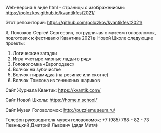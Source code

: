 Web-версия в виде html - страницы с изображениями:
https://polozkov.github.io/kvantikfest2021/

Этот репозиторий:
https://github.com/polozkov/kvantikfest2021/

Я, Полозков Сергей Сергеевич, сотрудничая с музеем головоломок, подготовик к фестивалю Квантика 2021 в Новой Школе следующие проекты:

1) Логические загадки
2) Игра «четыре мирные ладьи в ряд»
3) Головоломка «Европодвес»
4) Волчок на зубочистке
5) Волчок-пирамидка (на резинке или скотче)
6) Волчок Томсона из теннисных шариков


Сайт Журнала Квантик:
https://kvantik.com/

Сайт Новой Школы:
https://home.n.school/


Сайт Музея Головоломок:
http://puzzlemuseum.ru/

Телефон руководителя музея головоломок:
+7 (985) 768 - 82 - 73
Певницкий Дмитрий Львович (дядя Митя)
